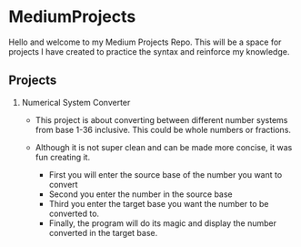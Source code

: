 # MediumProjects

Hello and welcome to my Medium Projects Repo. This will be a space for projects I have created to practice the syntax and reinforce my knowledge.

Projects
-----------------------------------------------------------------------------------------------------------------------------------------------------

1) Numerical System Converter
    - This project is about converting between different number systems from base 1-36 inclusive. This could be whole numbers or fractions. 
    - Although it is not super clean and can be made more concise, it was fun creating it.
  
      - First you will enter the source base of the number you want to convert
      - Second you enter the number in the source base
      - Third you enter the target base you want the number to be converted to.
      - Finally, the program will do its magic and display the number converted in the target base.
    
